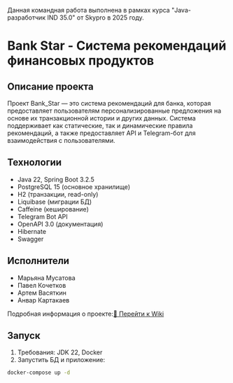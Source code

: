 Данная командная работа выполнена в рамках курса "Java-разработчик IND 35.0" от Skypro в 2025 году.

# Bank Star - Система рекомендаций финансовых продуктов

## Описание проекта
Проект Bank_Star — это система рекомендаций для банка, которая предоставляет пользователям персонализированные предложения на основе их транзакционной истории и других данных. Система поддерживает как статические, так и динамические правила рекомендаций, а также предоставляет API и Telegram-бот для взаимодействия с пользователями.


## Технологии
- Java 22, Spring Boot 3.2.5
- PostgreSQL 15 (основное хранилище)
- H2 (транзакции, read-only)
- Liquibase (миграции БД)
- Caffeine (кеширование)
- Telegram Bot API
- OpenAPI 3.0 (документация)
 - Hibernate
 - Swagger

## Исполнители
 - Марьяна Мусатова
 - Павел Кочетков
 - Артем Васяткин
 - Анвар Картакаев

Подробная информация о проекте:[📖 Перейти к Wiki](https://github.com/MaryanaMusatova/Star_Bank_teamwork/wiki)

## Запуск
1. Требования: JDK 22, Docker
2. Запустить БД и приложение:
```bash
docker-compose up -d








